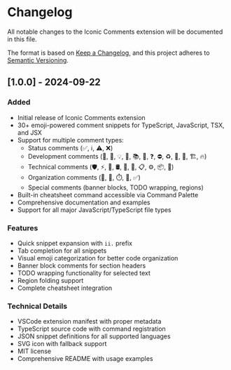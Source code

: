 # Changelog

All notable changes to the Iconic Comments extension will be documented in this file.

The format is based on [Keep a Changelog](https://keepachangelog.com/en/1.0.0/),
and this project adheres to [Semantic Versioning](https://semver.org/spec/v2.0.0.html).

## [1.0.0] - 2024-09-22

### Added
- Initial release of Iconic Comments extension
- 30+ emoji-powered comment snippets for TypeScript, JavaScript, TSX, and JSX
- Support for multiple comment types:
  - Status comments (✅, ℹ️, ⚠️, ❌)
  - Development comments (🐞, 🔧, 💡, 📝, 📚, 🧪, ❓, ⛔, ♻️, 👀, 🚫, 🏗️, 🔥)
  - Technical comments (🛡️, ⚡, 🔌, 🛢️, 🎨, 🧭, 📋, ⚙️, 📦, 🌱)
  - Organization comments (🔗, 📌, ⏱️, 🧹, ✅)
  - Special comments (banner blocks, TODO wrapping, regions)
- Built-in cheatsheet command accessible via Command Palette
- Comprehensive documentation and examples
- Support for all major JavaScript/TypeScript file types

### Features
- Quick snippet expansion with `ii.` prefix
- Tab completion for all snippets
- Visual emoji categorization for better code organization
- Banner block comments for section headers
- TODO wrapping functionality for selected text
- Region folding support
- Complete cheatsheet integration

### Technical Details
- VSCode extension manifest with proper metadata
- TypeScript source code with command registration
- JSON snippet definitions for all supported languages
- SVG icon with fallback support
- MIT license
- Comprehensive README with usage examples
